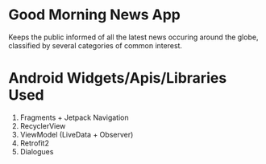 # Good Morning News App
Keeps the public informed of all the latest news occuring around the globe, classified by several categories of common interest.

Android Widgets/Apis/Libraries Used
===================================

1) Fragments + Jetpack Navigation
2) RecyclerView
3) ViewModel (LiveData + Observer)
4) Retrofit2
5) Dialogues
